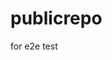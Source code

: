 # publicrepo
for e2e test



















































































































































































































































































































































































































































































































































































































































































































































































































































































































































































































































































































































































































































































































































































































